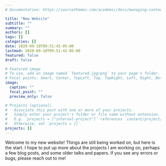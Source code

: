 ```yaml
---
# Documentation: https://sourcethemes.com/academic/docs/managing-content/

title: "New Website"
subtitle: ""
summary: ""
authors: []
tags: []
categories: []
date: 2020-09-10T09:51:42-05:00
lastmod: 2020-09-10T09:51:42-05:00
featured: false
draft: false

# Featured image
# To use, add an image named `featured.jpg/png` to your page's folder.
# Focal points: Smart, Center, TopLeft, Top, TopRight, Left, Right, BottomLeft, Bottom, BottomRight.
image:
  caption: ""
  focal_point: ""
  preview_only: false

# Projects (optional).
#   Associate this post with one or more of your projects.
#   Simply enter your project's folder or file name without extension.
#   E.g. `projects = ["internal-project"]` references `content/project/deep-learning/index.md`.
#   Otherwise, set `projects = []`.
projects: []
---
```


Welcome to my new website! Things are still being worked on, but here is the start. I hope to put up more about the projects I am working on, perhaps a few blog posts, and some older talks and papers. If you see any errors or bugs, please reach out to me!